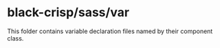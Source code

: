 # black-crisp/sass/var

This folder contains variable declaration files named by their component class.
